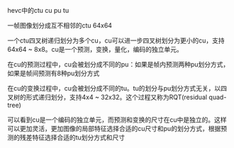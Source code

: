 hevc中的ctu cu pu tu

一帧图像划分成互不相邻的ctu 64x64

一个ctu四叉树递归划分为多个cu，cu可以进一步四叉树划分为更小的cu，支持64x64 ~ 8x8。cu是一个预测，变换，量化，编码的独立单元。

在cu的预测过程中，cu会被划分成不同的pu：如果是帧内预测两种pu划分方式，如果是帧间预测有8种pu划分方式

在cu的变换过程中，cu会被划分成不同的tu。tu的划分与pu划分方式无关，以四叉树的形式递归划分，支持4x4 ~ 32x32。这个过程又称为RQT(residual quad-tree)

可以看到cu是一个编码的独立单元，而预测和变换的尺寸在cu中是独立的。这样可以更加灵活，更加图像的局部特征选择合适的cu尺寸和pu的划分方式，根据预测的残差特征选择合适的tu划分方式和尺寸